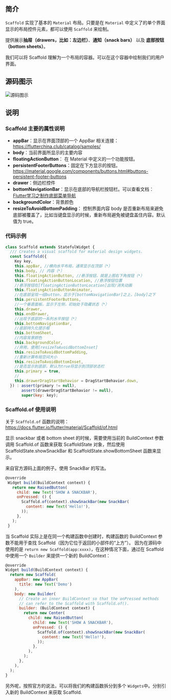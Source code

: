 ## 简介

`Scaffold` 实现了基本的 `Material` 布局。只要是在 `Material` 中定义了的单个界面显示的布局控件元素，都可以使用 `Scaffold` 来绘制。

提供展示**抽屉（drawers，比如：左边栏）**、**通知（snack bars）** 以及 **底部按钮（bottom sheets）**。

我们可以将 Scaffold 理解为一个布局的容器。可以在这个容器中绘制我们的用户界面。

## 源码图示

![源码图示](https://mxszs.oss-cn-beijing.aliyuncs.com/img/20180829105942301)

## 说明

### Scaffold 主要的属性说明

- **appBar**：显示在界面顶部的一个 AppBar
  相关连接：https://flutterchina.club/catalog/samples/
- **body**：当前界面所显示的主要内容
- **floatingActionButton**： 在 Material 中定义的一个功能按钮。
- **persistentFooterButtons**：固定在下方显示的按钮。https://material.google.com/components/buttons.html#buttons-persistent-footer-buttons
- **drawer**：侧边栏控件
- **bottomNavigationBar**：显示在底部的导航栏按钮栏。可以查看文档：[Flutter学习之制作底部菜单导航](https://blog.csdn.net/qq_18948359/article/details/81409861)
- **backgroundColor**：背景颜色
- **resizeToAvoidBottomPadding**： 控制界面内容 body
  是否重新布局来避免底部被覆盖了，比如当键盘显示的时候，重新布局避免被键盘盖住内容。默认值为 true。

### 代码示例

```js
class Scaffold extends StatefulWidget {
  /// Creates a visual scaffold for material design widgets.
  const Scaffold({
    Key key,
    this.appBar, //横向水平布局，通常显示在顶部（*）
    this.body, // 内容（*）
    this.floatingActionButton, //悬浮按钮，就是上图右下角按钮（*）
    this.floatingActionButtonLocation, //悬浮按钮位置
    //悬浮按钮在[floatingActionButtonLocation]出现/消失动画
    this.floatingActionButtonAnimator, 
    //在底部呈现一组button，显示于[bottomNavigationBar]之上，[body]之下
    this.persistentFooterButtons,
    //一个垂直面板，显示于左侧，初始处于隐藏状态（*）
    this.drawer,
    this.endDrawer,
    //出现于底部的一系列水平按钮（*）
    this.bottomNavigationBar,
    //底部持久化提示框
    this.bottomSheet,
    //内容背景颜色
    this.backgroundColor,
    //弃用，使用[resizeToAvoidBottomInset]
    this.resizeToAvoidBottomPadding,
    //重新计算布局空间大小
    this.resizeToAvoidBottomInset,
    //是否显示到底部，默认为true将显示到顶部状态栏
    this.primary = true,
    //
    this.drawerDragStartBehavior = DragStartBehavior.down,
  }) : assert(primary != null),
       assert(drawerDragStartBehavior != null),
       super(key: key);

```

### Scaffold.of 使用说明

关于 `Scaffold.of` 函数的说明：https://docs.flutter.io/flutter/material/Scaffold/of.html

显示 snackbar 或者 bottom sheet 的时候，需要使用当前的 BuildContext 参数调用 Scaffold.of 函数来获取 ScaffoldState 对象，然后使用 ScaffoldState.showSnackBar 和 ScaffoldState.showBottomSheet 函数来显示。

来自官方源码上面的例子。使用 SnackBar 的写法。

```js
@override
 Widget build(BuildContext context) {
   return new RaisedButton(
     child: new Text('SHOW A SNACKBAR'),
     onPressed: () {
       Scaffold.of(context).showSnackBar(new SnackBar(
         content: new Text('Hello!'),
       ));
     },
   );
 }
```

当 Scaffold 实际上是在同一个构建函数中创建时，构建函数的 BuildContext 参数不能用于查找 Scaffold（因为它位于返回的小部件的“上方”）。 因为在源码中 使用的是 `return new Scaffold(app:xxxx)`，在这种情况下面，通过在 Scaffold 中使用一个 `Builder` 来提供一个新的 BuildContext：

```js
@override
Widget build(BuildContext context) {
  return new Scaffold(
    appBar: new AppBar(
      title: new Text('Demo')
    ),
    body: new Builder(
      // Create an inner BuildContext so that the onPressed methods
      // can refer to the Scaffold with Scaffold.of().
      builder: (BuildContext context) {
        return new Center(
          child: new RaisedButton(
            child: new Text('SHOW A SNACKBAR'),
            onPressed: () {
              Scaffold.of(context).showSnackBar(new SnackBar(
                content: new Text('Hello!'),
              ));
            },
          ),
        );
      },
    ),
  );
}

```

另外呢，按照官方的说法，可以将我们的构建函数拆分到多个 `Widgets`中。分别引入新的 BuildContext 来获取 Scaffold.
